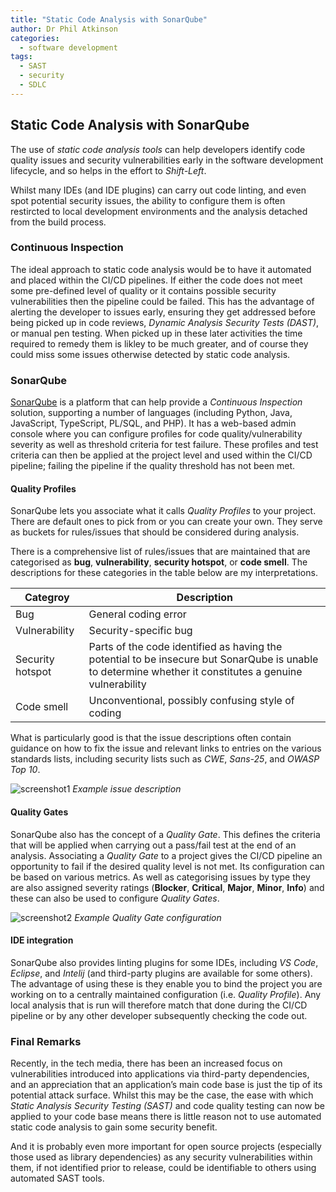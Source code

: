 ```yaml
---
title: "Static Code Analysis with SonarQube"
author: Dr Phil Atkinson
categories:
  - software development
tags:
  - SAST
  - security
  - SDLC
---
```


## Static Code Analysis with SonarQube
The use of _static code analysis tools_ can help developers identify code quality issues and security vulnerabilities early in the software development lifecycle, and so helps in the effort to *Shift-Left*. 

Whilst many IDEs (and IDE plugins) can carry out code linting, and even spot potential security issues, the ability to configure them is often restircted to local development environments and the analysis detached from the build process.


### Continuous Inspection
The ideal approach to static code analysis would be to have it automated and placed within the CI/CD pipelines. If either the code does not meet some pre-defined level of quality or it contains possible security vulnerabilities then the pipeline could be failed.
This has the advantage of alerting the developer to issues early, ensuring they get addressed before being picked up in code reviews, *Dynamic Analysis Security Tests (DAST)*, or manual pen testing. When picked up in these later activities the time required to remedy them is likley to be much greater, and of course they could miss some issues otherwise detected by static code analysis.

### SonarQube
[SonarQube](https://www.sonarsource.com/plans-and-pricing/community/) is a platform that can help provide a *Continuous Inspection* solution, supporting a number of languages (including Python, Java, JavaScript, TypeScript, PL/SQL, and PHP). It has a web-based admin console where you can configure profiles for code quality/vulnerability severity as well as threshold criteria for test failure.
These profiles and test criteria can then be applied at the project level and used within the CI/CD pipeline; failing the pipeline if the quality threshold has not been met.

#### Quality Profiles
SonarQube lets you associate what it calls _Quality Profiles_ to your project. There are default ones to pick from or you can create your own.
They serve as buckets for rules/issues that should be considered during analysis.

There is a comprehensive list of rules/issues that are maintained that are categorised as **bug**, **vulnerability**, **security hotspot**, or **code smell**. The descriptions for these categories in the table below are my interpretations.

| Categroy | Description |
|--|--|
| Bug | General coding error |
| Vulnerability  | Security-specific bug |
| Security hotspot | Parts of the code identified as having the potential to be insecure but SonarQube is unable to determine whether it constitutes a genuine vulnerability |
| Code smell | Unconventional, possibly confusing style of coding |

What is particularly good is that the issue descriptions often contain guidance on how to fix the issue and relevant links to entries on the various standards lists, including security lists such as _CWE_, _Sans-25_, and _OWASP Top 10_.

![screenshot1](../../assets/images/2021-08-11-static-code-analysis/issue_desc.PNG "security vulnerability issue description")
_Example issue description_

#### Quality Gates
SonarQube also has the concept of a _Quality Gate_. This defines the criteria that will be applied when carrying out a pass/fail test at the end of an analysis. Associating a _Quality Gate_ to a project gives the CI/CD pipeline an opportunity to fail if the desired quality level is not met.
Its configuration can be based on various metrics. As well as categorising issues by type they are also assigned severity ratings (**Blocker**, **Critical**, **Major**, **Minor**, **Info**) and these can also be used to configure _Quality Gates_.

![screenshot2](../../assets/images/2021-08-11-static-code-analysis/quality_gate.PNG "example of a strict Quality Gate")
_Example Quality Gate configuration_

#### IDE integration
SonarQube also provides linting plugins for some IDEs, including _VS Code_, _Eclipse_, and _Intelij_ (and third-party plugins are available for some others).
The advantage of using these is they enable you to bind the project you are working on to a centrally maintained configuration (i.e. _Quality Profile_). Any local analysis that is run will therefore match that done during the CI/CD pipeline or by any other developer subsequently checking the code out.

### Final Remarks
Recently, in the tech media, there has been an increased focus on vulnerabilities introduced into applications via third-party dependencies, and an appreciation that an application’s main code base is just the tip of its potential attack surface.
Whilst this may be the case, the ease with which _Static Analysis Security Testing (SAST)_ and code quality testing can now be applied to your code base means there is little reason not to use automated static code analysis to gain some security benefit.

And it is probably even more important for open source projects (especially those used as library dependencies) as any security vulnerabilities within them, if not identified prior to release, could be identifiable to others using automated SAST tools.

